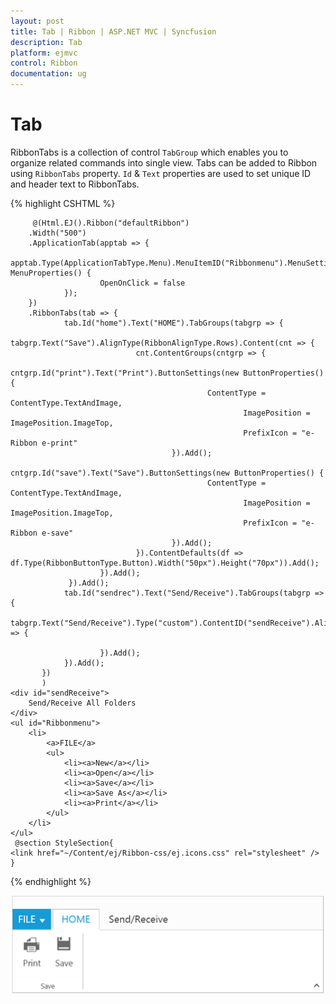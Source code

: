 ```yaml
---
layout: post
title: Tab | Ribbon | ASP.NET MVC | Syncfusion
description: Tab
platform: ejmvc
control: Ribbon
documentation: ug
---
```


# Tab

RibbonTabs is a collection of control `TabGroup` which enables you to organize related commands into single view. Tabs can be added to Ribbon using `RibbonTabs` property. `Id` & `Text` properties are used to set unique ID and header text to RibbonTabs.

{% highlight CSHTML %}

         @(Html.EJ().Ribbon("defaultRibbon")
        .Width("500")
        .ApplicationTab(apptab => {
                apptab.Type(ApplicationTabType.Menu).MenuItemID("Ribbonmenu").MenuSettings(new MenuProperties() {
                        OpenOnClick = false
                });
        })
        .RibbonTabs(tab => {
                tab.Id("home").Text("HOME").TabGroups(tabgrp => {
                         tabgrp.Text("Save").AlignType(RibbonAlignType.Rows).Content(cnt => {
                                cnt.ContentGroups(cntgrp => {
                                        cntgrp.Id("print").Text("Print").ButtonSettings(new ButtonProperties() {
                                                ContentType = ContentType.TextAndImage,
                                                        ImagePosition = ImagePosition.ImageTop,
                                                        PrefixIcon = "e-Ribbon e-print"
                                        }).Add();
                                        cntgrp.Id("save").Text("Save").ButtonSettings(new ButtonProperties() {
                                                ContentType = ContentType.TextAndImage,
                                                        ImagePosition = ImagePosition.ImageTop,
                                                        PrefixIcon = "e-Ribbon e-save"
                                        }).Add();
                                }).ContentDefaults(df => df.Type(RibbonButtonType.Button).Width("50px").Height("70px")).Add();
                        }).Add();
                 }).Add();
                tab.Id("sendrec").Text("Send/Receive").TabGroups(tabgrp => {
                        tabgrp.Text("Send/Receive").Type("custom").ContentID("sendReceive").AlignType(RibbonAlignType.Columns).Content(cnt => {

                        }).Add();
                }).Add();
           })
           )
    <div id="sendReceive">
        Send/Receive All Folders
    </div>
    <ul id="Ribbonmenu">
        <li>
            <a>FILE</a>
            <ul>
                <li><a>New</a></li>
                <li><a>Open</a></li>
                <li><a>Save</a></li>
                <li><a>Save As</a></li>
                <li><a>Print</a></li>
            </ul>
        </li>
    </ul>
     @section StyleSection{
    <link href="~/Content/ej/Ribbon-css/ej.icons.css" rel="stylesheet" />
    }

{% endhighlight  %}

![](Tab_images/Tab_img1.png)
